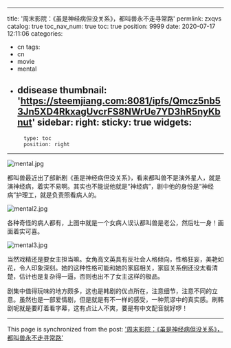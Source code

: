 
---
title: '周末影院：《虽是神经病但没关系》，都叫兽永不走寻常路'
permlink: zxqvs
catalog: true
toc_nav_num: true
toc: true
position: 9999
date: 2020-07-17 12:11:06
categories:
- cn
tags:
- cn
- movie
- mental
- ddisease
thumbnail: 'https://steemjiang.com:8081/ipfs/Qmcz5nb53Jn5XD4RkxagUvcrFS8NWrUe7YD3hR5nyKbnut'
sidebar:
    right:
        sticky: true
widgets:
    -
        type: toc
        position: right
---


![mental.jpg](https://steemjiang.com:8081/ipfs/Qmcz5nb53Jn5XD4RkxagUvcrFS8NWrUe7YD3hR5nyKbnut)

都叫兽最近出了部新剧《虽是神经病但没关系》，看来都叫兽不是演外星人，就是演神经病，着实不易啊。其实也不能说他就是“神经病”，剧中他的身份是“神经病”护理工，就是负责照看病人的。

![mental2.jpg](https://steemjiang.com:8081/ipfs/QmXhGAf1ZBadPSMC1vjynrbHkwCxUWLgEvoST3FYjHEC4o)

各种奇怪的病人都有，上图中就是一个女病人误认都叫兽是老公，然后吐一身！画面着实可喜。

![mental3.jpg](https://steemjiang.com:8081/ipfs/QmNej47czPGUFNf8zg9v62TPFfkC9CWa6HfN36KuaKBcgh)

当然戏精还是要女主担当嘛。女角高文英具有反社会人格倾向，性格狂妄，美艳如花，令人印象深刻。她的这种性格可能和她的家庭相关，家庭关系倒还没太看清楚，估计也是复杂得一逼，否则也出不了女主这样的极品。

剧集中值得玩味的地方颇多，这也是韩剧的优点所在，注意细节，注意不同的立意。虽然也是一部爱情剧，但是就是有不一样的感受，一种荒谬中的真实感。刷韩剧呢就是要盯着看字幕，这有点让人不爽，要是有中文配音就好啰！

- - -

This page is synchronized from the post: ['周末影院：《虽是神经病但没关系》，都叫兽永不走寻常路'](https://steemit.com/@lemooljiang/zxqvs)
